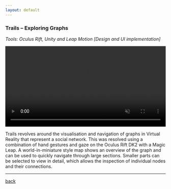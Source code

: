```yaml
---
layout: default
---
```


### Trails – Exploring Graphs
_Tools: Oculus Rift, Unity and Leap Motion [Design and UI implementation]_

<video width="100%" controls muted>  <source src="/assets/videos/GraphLeap.mp4" type="video/mp4"></video>

Trails revolves around the visualisation and navigation of graphs in Virtual Reality that represent a social network. This was resolved using a combination of hand gestures and gaze on the Oculus Rift DK2 with a Magic Leap. A world-in-miniature style map shows an overview of the graph and can be used to quickly navigate through large sections. Smaller parts can be selected to view in detail, which allows the inspection of individual nodes and their connections. 

***

[back](./portfolio.html)
